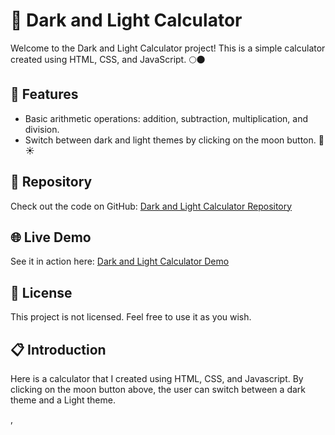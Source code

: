 <!DOCTYPE html>
<html>
<head>
</head>
<body>
  <h1>🧮 Dark and Light Calculator</h1>
  <p>Welcome to the Dark and Light Calculator project! This is a simple calculator created using HTML, CSS, and JavaScript. 🌕🌑</p>
  
  <h2>🔧 Features</h2>
  <ul>
    <li>Basic arithmetic operations: addition, subtraction, multiplication, and division.</li>
    <li>Switch between dark and light themes by clicking on the moon button. 🌙☀️</li>
  </ul>
  
  <h2>📂 Repository</h2>
  <p>Check out the code on GitHub: <a href="https://github.com/PathumSandeepa/DarkAndLight-Calculator.github.io">Dark and Light Calculator Repository</a></p>
  
  <h2>🌐 Live Demo</h2>
  <p>See it in action here: <a href="https://pathumsandeepa.github.io/DarkAndLight-Calculator.github.io/">Dark and Light Calculator Demo</a></p>
  
  <h2>📄 License</h2>
  <p>This project is not licensed. Feel free to use it as you wish.</p>
  
  <h2>📋 Introduction</h2>
  <p>Here is a calculator that I created using HTML, CSS, and Javascript. By clicking on the moon button above, the user can switch between a dark theme and a Light theme.</p>
</body>
</html>
,
